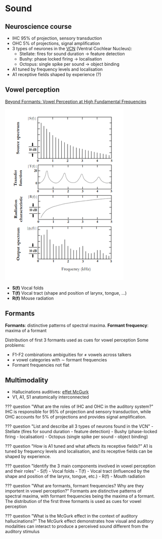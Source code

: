 
# Sound

## Neuroscience course

- IHC 95% of projection, sensory transduction
- OHC 5% of projections, signal amplification
- 3 types of neurones in the [VCN](https://en.wikipedia.org/wiki/Cochlear_nucleus) (Ventral Cochlear Nucleus):
    - Stellate: fires for sound duration $\rightarrow$ feature detection
    - Bushy: phase locked firing $\rightarrow$ localisation
    - Octopus: single spike per sound  $\rightarrow$ object binding
- A1 tuned by frequency levels and localisation
- A1 receptive fields shaped by experience (?)

## Vowel perception

[Beyond Formants: Vowel Perception at High Fundamental Frequencies](https://www.zora.uzh.ch/id/eprint/147197/8/20173177.pdf)

![](fig/sound_source_filter.png)

- **S(f)** Vocal folds
- **T(f)** Vocal tract (shape and position of larynx, tongue, ...)
- **R(f)** Mouse radiation

## Formants

**Formants**: distinctive patterns of spectral maxima.
**Formant frequency**: maxima of a formant

Distribution of first 3 formants used as cues for vowel perception
Some problems:

- F1-F2 combinations ambiguities for $\ne$ vowels across talkers
- $\ne$ vowel categories with $\sim$ formant frequencies
- Formant frequencies not flat

## Multimodality

 - Hallucinations auditives: [effet McGurk](https://fr.wikipedia.org/wiki/Effet_McGurk)
 - V1, A1, S1 anatomically interconnected


??? question "What are the roles of IHC and OHC in the auditory system?"
    IHC is responsible for 95% of projection and sensory transduction, while OHC accounts for 5% of projections and provides signal amplification.

??? question "List and describe all 3 types of neurons found in the VCN"
    - Stellate (fires for sound duration - feature detection)
    - Bushy (phase-locked firing - localisation)
    - Octopus (single spike per sound - object binding)

??? question "How is A1 tuned and what affects its receptive fields?"
    A1 is tuned by frequency levels and localisation, and its receptive fields can be shaped by experience.

??? question "Identify the 3 main components involved in vowel perception and their roles"
    - S(f) - Vocal folds
    - T(f) - Vocal tract (influenced by the shape and position of the larynx, tongue, etc.)
    - R(f) - Mouth radiation

??? question "What are formants, formant frequencies? Why are they importent in vowel perception?"
    Formants are distinctive patterns of spectral maxima, with formant frequencies being the maxima of a formant.
    The distribution of the first three formants is used as cues for vowel perception

??? question "What is the McGurk effect in the context of auditory hallucinations?"
    The McGurk effect demonstrates how visual and auditory modalities can interact to produce a perceived sound different from the auditory stimulus
